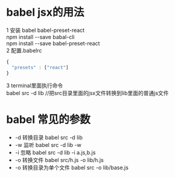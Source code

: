# babel jsx的用法
1 安装 babel babel-preset-react     
npm install --save babal-cli  
npm install --save babel-preset-react  
2 配置.babelrc  
```javascript
{
  "presets" : ["react"]
}
```
3 terminal里面执行命令   
babel src -d lib //把src目录里面的jsx文件转换到lib里面的普通js文件

# babel 常见的参数
* -d 转换目录 babel src -d lib
* -w 监听  babel src -d  lib -w
* -i 忽略  babel src -d lib -i a.js,b.js
* -o 转换文件 babel src/h.js -o lib/h.js
* -o 转换目录为单个文件 babel src -o lib/base.js 


